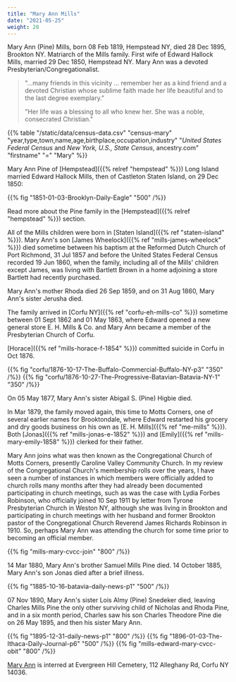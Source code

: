 ```yaml
---
title: "Mary Ann Mills"
date: "2021-05-25"
weight: 20
---
```

 
Mary Ann (Pine) Mills, born 08 Feb 1819, Hempstead NY, died 28 Dec 1895, Brookton NY. Matriarch of the Mills family. First wife of Edward Hallock Mills, married 29 Dec 1850, Hempstead NY. Mary Ann was a devoted Presbyterian/Congregationalist.

<!--more-->

<blockquote>
<p>"...many friends in this vicinity ... remember her as a kind friend and a devoted Christian whose sublime faith made her life beautiful and to the last degree exemplary."
</p>
<p>
"Her life was a blessing to all who knew her. She was a noble, consecrated Christian."
</p>
</blockquote>

{{% table "/static/data/census-data.csv" "census-mary" "year,type,town,name,age,birthplace,occupation,industry" "*United States Federal Census* and *New York, U.S., State Census*, ancestry.com" "firstname" "=" "Mary" %}}

Mary Ann Pine of [Hempstead]({{% relref "hempstead" %}}) Long Island married Edward Hallock Mills, then of Castleton Staten Island, on 29 Dec 1850:

{{% fig "1851-01-03-Brooklyn-Daily-Eagle" "500" /%}}

Read more about the Pine family in the [Hempstead]({{% relref "hempstead" %}}) section. 

All of the Mills children were born in [Staten Island]({{% ref "staten-island" %}}). Mary Ann's son [James Wheelock]({{% ref "mills-james-wheelock" %}}) died sometime between his baptism at the Reformed Dutch Church of Port Richmond, 31 Jul 1857 and before the United States Federal Census recorded 19 Jun 1860, when the family, including all of the Mills' children except James, was living with Bartlett Brown in a home adjoining a store Bartlett had recently purchased. 

Mary Ann's mother Rhoda died 26 Sep 1859, and on 31 Aug 1860, Mary Ann's sister Jerusha died. 

The family arrived in [Corfu NY]({{% ref "corfu-eh-mills-co" %}}) sometime between 01 Sept 1862 and 01 May 1863, where  Edward opened a new general store E. H. Mills & Co. and Mary Ann became a member of the Presbyterian Church of Corfu.

[Horace]({{% ref "mills-horace-f-1854" %}}) committed suicide in Corfu in Oct 
1876. 

<div class="cols">
{{% fig "corfu/1876-10-17-The-Buffalo-Commercial-Buffalo-NY-p3" "350" /%}}
{{% fig "corfu/1876-10-27-The-Progressive-Batavian-Batavia-NY-1" "350" /%}}
</div>

On 05 May 1877, Mary Ann's sister Abigail S. (Pine) Higbie died.

In Mar 1879, the family moved again, this time to Motts Corners, one of several earlier names for Brooktondale, where Edward restarted his grocery and dry goods business on his own as [E. H. Mills]({{% ref "me-mills" %}}). Both [Jonas]({{% ref "mills-jonas-e-1852" %}}) and [Emily]({{% ref "mills-mary-emily-1858" %}}) clerked for their father. 

Mary Ann joins what was then known as the Congregational Church of Motts Corners, presently Caroline Valley Community Church. In my review of the Congregational Church's membership rolls over the years, I have seen a number of instances in which members were officially added to church rolls many months after they had already been documented participating in church meetings, such as was the case with Lydia Forbes Robinson, who officially joined 10 Sep 1911 by letter from Tyrone Presbyterian Church in Weston NY, although she was living in Brookton and participating in church meetings with her husband and former Brookton pastor of the Congregational Church Reverend James Richards Robinson in 1910. So, perhaps Mary Ann was attending the church for some time prior to becoming an official member. 

{{% fig "mills-mary-cvcc-join" "800" /%}}

14 Mar 1880, Mary Ann's brother Samuel Mills Pine died. 14 October 1885, Mary Ann's son Jonas died after a brief illness. 

{{% fig "1885-10-16-batavia-daily-news-p1" "500" /%}}

07 Nov 1890, Mary Ann's sister Lois Almy (Pine) Snedeker died, leaving Charles Mills Pine the only other surviving child of Nicholas and Rhoda Pine, and in a six month period, Charles saw his son Charles Theodore Pine die on 26 May 1895, and then his sister Mary Ann.

{{% fig "1895-12-31-daily-news-p1" "800" /%}}
{{% fig "1896-01-03-The-Ithaca-Daily-Journal-p6" "500" /%}}
{{% fig "mills-edward-mary-cvcc-obit" "800" /%}}

[Mary Ann](https://www.findagrave.com/memorial/75958702/mary-ann-mills) is interred at Evergreen Hill Cemetery, 112 Alleghany Rd, Corfu NY 14036.


